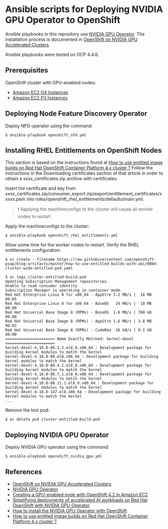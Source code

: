 # Ansible scripts for Deploying NVIDIA GPU Operator to OpenShift

Ansible playbooks in this repository use [NVIDIA GPU Operator](https://github.com/NVIDIA/gpu-operator). The installation process is documented in [OpenShift on NVIDIA GPU Accelerated Clusters](https://docs.nvidia.com/datacenter/kubernetes/openshift-on-gpu-install-guide/index.html).

Ansible playbooks were tested on OCP 4.4.6.

## Prerequisites

OpenShift cluster with GPU-enabled nodes:

* [Amazon EC2 G4 Instances](https://aws.amazon.com/ec2/instance-types/g4/)
* [Amazon EC2 P3 Instances](https://aws.amazon.com/ec2/instance-types/p3/)

## Deploying Node Feature Discovery Operator

Deploy NFD operator using the command:

```
$ ansible-playbook openshift_nfd.yml
```

## Installing RHEL Entitlements on OpenShift Nodes

This section is based on the instructions found at [How to use entitled image builds on Red Hat OpenShift Container Platform 4.x cluster ?](https://access.redhat.com/solutions/4908771) Follow the instructions in the Downloading certificates section of that article in order to obtain a xxxx_certificates.zip archive with certificates.

Insert the certificate and key from xxxx_certificates.zip/consumer_export.zip/export/entitlement_certificates/xxxxx.pem into roles/openshift_rhel_entitlements/defaults/main.yml.

> :exclamation: Applying the machineconfigs to the cluster will cause all worker nodes to restart.

Apply the machineconfigs to the cluster:

```
$ ansible-playbook openshift_rhel_entitlements.yml
```

Allow some time for the worker nodes to restart. Verify the RHEL entitlements configuration:

```
$ oc create --filename https://raw.githubusercontent.com/openshift-psap/blog-artifacts/master/how-to-use-entitled-builds-with-ubi/0004-cluster-wide-entitled-pod.yaml
```

```
$ oc logs cluster-entitled-build-pod
Updating Subscription Management repositories.
Unable to read consumer identity
Subscription Manager is operating in container mode.
Red Hat Enterprise Linux 8 for x86_64 - AppStre 3.2 MB/s |  18 MB     00:05
Red Hat Enterprise Linux 8 for x86_64 - BaseOS   34 MB/s |  18 MB     00:00
Red Hat Universal Base Image 8 (RPMs) - BaseOS  1.6 MB/s | 760 kB     00:00
Red Hat Universal Base Image 8 (RPMs) - AppStre 1.6 MB/s | 3.8 MB     00:02
Red Hat Universal Base Image 8 (RPMs) - CodeRea  16 kB/s | 9.1 kB     00:00
====================== Name Exactly Matched: kernel-devel ======================
kernel-devel-4.18.0-80.1.2.el8_0.x86_64 : Development package for building kernel modules to match the kernel
kernel-devel-4.18.0-80.el8.x86_64 : Development package for building kernel modules to match the kernel
kernel-devel-4.18.0-80.4.2.el8_0.x86_64 : Development package for building kernel modules to match the kernel
kernel-devel-4.18.0-80.7.1.el8_0.x86_64 : Development package for building kernel modules to match the kernel
kernel-devel-4.18.0-80.11.1.el8_0.x86_64 : Development package for building kernel modules to match the kernel
kernel-devel-4.18.0-147.el8.x86_64 : Development package for building kernel modules to match the kernel
...
```

Remove the test pod:

```
$ oc delete pod cluster-entitled-build-pod
```

## Deploying NVIDIA GPU Operator

Deploy NVIDIA GPU operator using the command:

```
$ ansible-playbook openshift_nvidia_gpu.yml
```

## References

* [OpenShift on NVIDIA GPU Accelerated Clusters](https://docs.nvidia.com/datacenter/kubernetes/openshift-on-gpu-install-guide/index.html)
* [NVIDIA GPU Operator](https://github.com/NVIDIA/gpu-operator)
* [Creating a GPU-enabled node with OpenShift 4.2 in Amazon EC2](https://www.openshift.com/blog/creating-a-gpu-enabled-node-with-openshift-4-2-in-amazon-ec2)
* [Simplifying deployments of accelerated AI workloads on Red Hat OpenShift with NVIDIA GPU Operator](https://www.openshift.com/blog/simplifying-deployments-of-accelerated-ai-workloads-on-red-hat-openshift-with-nvidia-gpu-operator)
* [How to install the NVIDIA GPU Operator with OpenShift](https://access.redhat.com/solutions/4908611)
* [How to use entitled image builds on Red Hat OpenShift Container Platform 4.x cluster ?](https://access.redhat.com/solutions/4908771)
